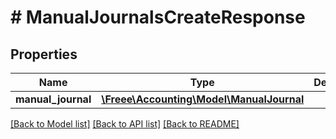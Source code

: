 # # ManualJournalsCreateResponse

## Properties

Name | Type | Description | Notes
------------ | ------------- | ------------- | -------------
**manual_journal** | [**\Freee\Accounting\Model\ManualJournal**](ManualJournal.md) |  | 

[[Back to Model list]](../../README.md#documentation-for-models) [[Back to API list]](../../README.md#documentation-for-api-endpoints) [[Back to README]](../../README.md)


